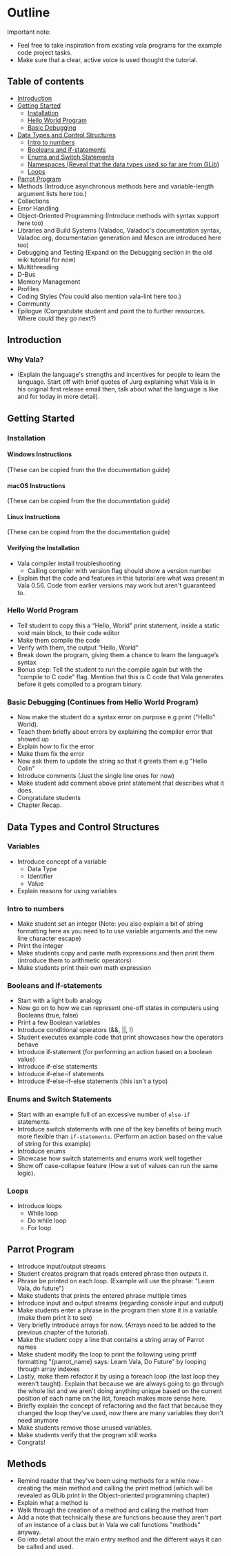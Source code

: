 # Outline

Important note: 
- Feel free to take inspiration from existing vala programs for the example code project tasks.
- Make sure that a clear, active voice is used thought the tutorial.

## Table of contents

- [Introduction](#introduction)
- [Getting Started](#getting-started)
    - [Installation](#installation)
    - [Hello World Program](#hello-world-program)
    - [Basic Debugging](#basic-debugging)
- [Data Types and Control Structures](#data-types-and-control-structures)
    - [Intro to numbers](#intro-to-numbers)
    - [Booleans and if-statements](#booleans-and-if-statements)
    - [Enums and Switch Statements](#enums-and-switch-statements)
    - [Namespaces (Reveal that the data types used so far are from GLib)](#namespaces)
    - [Loops](#loops)
- [Parrot Program](#parrot-program)
- Methods (Introduce asynchronous methods here and variable-length argument lists here too.)
- Collections
- Error Handling
- Object-Oriented Programming (Introduce methods with syntax support here too)
- Libraries and Build Systems (Valadoc, Valadoc's documentation syntax, Valadoc.org, documentation generation and Meson are introduced here too)
- Debugging and Testing (Expand on the Debugging section in the old wiki tutorial for now)
- Multithreading
- D-Bus
- Memory Management
- Profiles
- Coding Styles (You could also mention vala-lint here too.)
- Community
- Epilogue (Congratulate student and point the to further resources. Where could they go next?)

## Introduction

### Why Vala?

* (Explain the language's strengths and incentives for people to learn the language. Start off with brief quotes of Jurg explaining what Vala is in his original first release email then, talk about what the language is like and for today in more detail).

## Getting Started

### Installation

#### Windows Instructions

(These can be copied from the the documentation guide)

#### macOS Instructions

(These can be copied from the the documentation guide)

#### Linux Instructions

(These can be copied from the the documentation guide)

#### Verifying the Installation

- Vala compiler install troubleshooting 
    - Calling compiler with version flag should show a version number
- Explain that the code and features in this tutorial are what was present in Vala 0.56. Code from earlier versions may work but aren't guaranteed to.

### Hello World Program

- Tell student to copy this a “Hello, World” print statement, inside a static void main block, to their code editor
- Make them compile the code
- Verify with them, the output “Hello, World”
- Break down the program, giving them a chance to learn the language’s syntax
- Bonus step: Tell the student to run the compile again but with the "compile to C code" flag. Mention that this is C code that Vala generates before it gets compiled to a program binary.

### Basic Debugging (Continues from Hello World Program)

- Now make the student do a syntax error on purpose e.g print ("Hello" World).
- Teach them briefly about errors by explaining the compiler error that showed up
- Explain how to fix the error
- Make them fix the error
- Now ask them to update the string so that it greets them e.g "Hello Colin"
- Introduce comments (Just the single line ones for now)
- Make student add comment above print statement that describes what it does.
- Congratulate students
- Chapter Recap.

## Data Types and Control Structures

### Variables

- Introduce concept of a variable
    - Data Type
    - Identifier
    - Value
- Explain reasons for using variables

### Intro to numbers

- Make student set an integer (Note: you also explain a bit of string formatting here as you need to to use variable arguments and the new line character escape)
- Print the integer
- Make students copy and paste math expressions and then print them (introduce them to arithmetic operators)
- Make students print their own math expression

### Booleans and if-statements

- Start with a light bulb analogy
- Now go on to how we can represent one-off states in computers using Booleans (true, false)
- Print a few Boolean variables
- Introduce conditional operators (&&, ||, !)
- Student executes example code that print showcases how the operators behave
- Introduce if-statement (for performing an action based on a boolean value)
- Introduce if-else statements
- Introduce if-else-if statements
- Introduce if-else-if-else statements (this isn't a typo)

### Enums and Switch Statements

- Start with an example full of an excessive number of ``else-if`` statements.
- Introduce switch statements with one of the key benefits of being much more flexible than ``if-statements``. (Perform an action based on the value of string for this example)
- Introduce enums
- Showcase how switch statements and enums work well together
- Show off case-collapse feature (How a set of values can run the same logic). 

### Loops

- Introduce loops
    - While loop
    - Do while loop
    - For loop

## Parrot Program

- Introduce input/output streams
- Student creates program that reads entered phrase then outputs it.
- Phrase be printed on each loop. (Example will use the phrase: "Learn Vala, do future")
- Make students that prints the entered phrase multiple times
- Introduce input and output streams (regarding console input and output)
- Make students enter a phrase in the program then store it in a variable (make them print it to see)
- Very briefly introduce arrays for now. (Arrays need to be added to the previous chapter of the tutorial).
- Make the student copy a line that contains a string array of Parrot names
- Make student modify the loop to print the following using printf formatting "{parrot\_name} says: Learn Vala, Do Future" by looping through array indexes
- Lastly, make them refactor it by using a foreach loop (the last loop they weren't taught). Explain that because we are always going to go through the whole list and we aren't doing anything unique based on the current position of each name on the list, foreach makes more sense here.
- Briefly explain the concept of refactoring and the fact that because they changed the loop they've used, now there are many variables they don't need anymore
- Make students remove those unused variables.
- Make students verify that the program still works
- Congrats!


## Methods

- Remind reader that they've been using methods for a while now - creating the main method and calling the print method (which will be revealed as GLib.print in the Object-oriented programming chapter)
- Explain what a method is
- Walk through the creation of a method and calling the method from
- Add a note that technically these are functions because they aren't part of an instance of a class but in Vala we call functions "methods" anyway.
- Go into detail about the main entry method and the different ways it can be called and used.